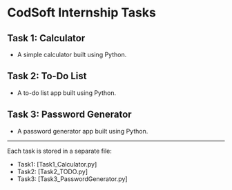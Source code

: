 # CodSoft Internship Tasks

## Task 1: Calculator
- A simple calculator built using Python.

## Task 2: To-Do List
- A to-do list app built using Python.

## Task 3: Password Generator
- A password generator app built using Python.

---
Each task is stored in a separate file:  
- Task1: [Task1_Calculator.py]  
- Task2: [Task2_TODO.py]  
- Task3: [Task3_PasswordGenerator.py]  
